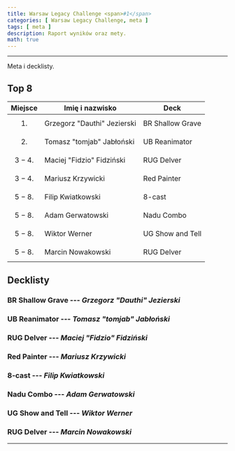 ```yaml
---
title: Warsaw Legacy Challenge <span>#1</span>
categories: [ Warsaw Legacy Challenge, meta ]
tags: [ meta ]
description: Raport wyników oraz mety.
math: true
---
```


---

Meta i decklisty.

## Top 8

|  Miejsce   | Imię i nazwisko             | Deck             |
|:----------:|-----------------------------|------------------|
|  $$ 1. $$  | Grzegorz "Dauthi" Jezierski | BR Shallow Grave |
|  $$ 2. $$  | Tomasz "tomjab" Jabłoński   | UB Reanimator    |
| $$ 3-4. $$ | Maciej "Fidzio" Fidziński   | RUG Delver       |
| $$ 3-4. $$ | Mariusz Krzywicki           | Red Painter      |
| $$ 5-8. $$ | Filip Kwiatkowski           | 8-cast           |
| $$ 5-8. $$ | Adam Gerwatowski            | Nadu Combo       |
| $$ 5-8. $$ | Wiktor Werner               | UG Show and Tell |
| $$ 5-8. $$ | Marcin Nowakowski           | RUG Delver       |

## Decklisty

### BR Shallow Grave --- <i>Grzegorz "Dauthi" Jezierski</i>

### UB Reanimator --- <i>Tomasz "tomjab" Jabłoński</i>

### RUG Delver --- <i>Maciej "Fidzio" Fidziński</i>

### Red Painter --- <i>Mariusz Krzywicki</i>

### 8-cast --- <i>Filip Kwiatkowski</i>

### Nadu Combo --- <i>Adam Gerwatowski</i>

### UG Show and Tell --- <i>Wiktor Werner</i>

### RUG Delver --- <i>Marcin Nowakowski</i>

---
